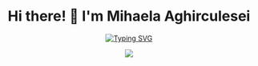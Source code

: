 <div align="center">

# Hi there! 👋 I'm Mihaela Aghirculesei

  <!-- Typing Animation -->
  [![Typing SVG](https://readme-typing-svg.herokuapp.com?font=Fira+Code&size=30&duration=3000&pause=1000&color=2196F3&center=true&vCenter=true&width=600&lines=Frontend+Developer+%F0%9F%92%BB;TypeScript+Developer+%F0%9F%92%99;Angular+Developer+%F0%9F%85%B0%EF%B8%8F;Code+Artist+%F0%9F%9A%80)](https://git.io/typing-svg)

  <!-- Dynamic Wave -->
  <img src="https://capsule-render.vercel.app/api?type=waving&color=gradient&customColorList=6,11,20&height=180&section=header&text=Welcome%20to%20my%20Digital%20Universe&fontSize=42&fontColor=fff&animation=twinkling&fontAlignY=32"/>

</div>

